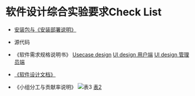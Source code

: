 # 软件设计综合实验要求Check List
- [安装包与《安装部署说明》](https://github.com/yikounaicha/xianqianproj/blob/master/documents/%E5%AE%89%E8%A3%85%E9%83%A8%E7%BD%B2%E8%AF%B4%E6%98%8E.md)

-  源代码

- 《软件需求规格说明书》
[Usecase design](https://github.com/yikounaicha/xianqianproj/blob/master/documents/Usecase%20design.md)
[UI design 用户端](https://github.com/yikounaicha/xianqianproj/blob/master/documents/UI%20design%20%E7%94%A8%E6%88%B7%E7%AB%AF.md)
[UI design 管理员端](https://github.com/yikounaicha/xianqianproj/blob/master/documents/UI%20design%20%E7%AE%A1%E7%90%86%E5%91%98%E7%AB%AF.md)

- [《软件设计文档》](https://github.com/yikounaicha/xianqianproj/blob/master/documents/BCE.md)

- 《小组分工与贡献率说明》
![表3](https://img-blog.csdnimg.cn/2019062323153359.png?x-oss-process=image/watermark,type_ZmFuZ3poZW5naGVpdGk,shadow_10,text_aHR0cHM6Ly9ibG9nLmNzZG4ubmV0L01hZGVpcmE=,size_16,color_FFFFFF,t_70)
[表2](https://github.com/yikounaicha/xianqianproj/blob/master/documents/Team%20Profile.md)